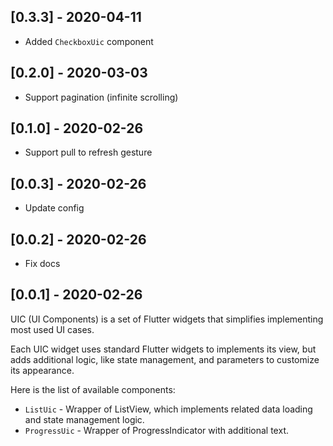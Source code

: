 ## [0.3.3] - 2020-04-11

- Added `CheckboxUic` component

## [0.2.0] - 2020-03-03

- Support pagination (infinite scrolling)

## [0.1.0] - 2020-02-26

- Support pull to refresh gesture

## [0.0.3] - 2020-02-26

- Update config

## [0.0.2] - 2020-02-26

- Fix docs

## [0.0.1] - 2020-02-26

UIC (UI Components) is a set of Flutter widgets that simplifies implementing most used UI cases.

Each UIC widget uses standard Flutter widgets to implements its view, but adds additional logic, like state management, and parameters to customize its appearance.

Here is the list of available components:
- `ListUic` - Wrapper of ListView, which implements related data loading and state management logic.
- `ProgressUic` - Wrapper of ProgressIndicator with additional text.

